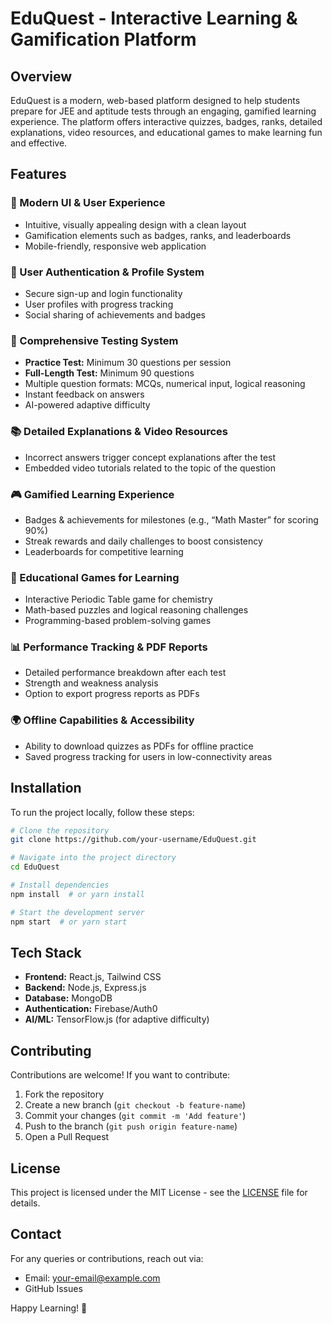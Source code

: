 # EduQuest - Interactive Learning & Gamification Platform

## Overview
EduQuest is a modern, web-based platform designed to help students prepare for JEE and aptitude tests through an engaging, gamified learning experience. The platform offers interactive quizzes, badges, ranks, detailed explanations, video resources, and educational games to make learning fun and effective.

## Features
### 🎨 Modern UI & User Experience
- Intuitive, visually appealing design with a clean layout
- Gamification elements such as badges, ranks, and leaderboards
- Mobile-friendly, responsive web application

### 🔐 User Authentication & Profile System
- Secure sign-up and login functionality
- User profiles with progress tracking
- Social sharing of achievements and badges

### 📝 Comprehensive Testing System
- **Practice Test:** Minimum 30 questions per session
- **Full-Length Test:** Minimum 90 questions
- Multiple question formats: MCQs, numerical input, logical reasoning
- Instant feedback on answers
- AI-powered adaptive difficulty

### 📚 Detailed Explanations & Video Resources
- Incorrect answers trigger concept explanations after the test
- Embedded video tutorials related to the topic of the question

### 🎮 Gamified Learning Experience
- Badges & achievements for milestones (e.g., “Math Master” for scoring 90%)
- Streak rewards and daily challenges to boost consistency
- Leaderboards for competitive learning

### 🧩 Educational Games for Learning
- Interactive Periodic Table game for chemistry
- Math-based puzzles and logical reasoning challenges
- Programming-based problem-solving games

### 📊 Performance Tracking & PDF Reports
- Detailed performance breakdown after each test
- Strength and weakness analysis
- Option to export progress reports as PDFs

### 🌍 Offline Capabilities & Accessibility
- Ability to download quizzes as PDFs for offline practice
- Saved progress tracking for users in low-connectivity areas

## Installation
To run the project locally, follow these steps:

```sh
# Clone the repository
git clone https://github.com/your-username/EduQuest.git

# Navigate into the project directory
cd EduQuest

# Install dependencies
npm install  # or yarn install

# Start the development server
npm start  # or yarn start
```

## Tech Stack
- **Frontend:** React.js, Tailwind CSS
- **Backend:** Node.js, Express.js
- **Database:** MongoDB
- **Authentication:** Firebase/Auth0
- **AI/ML:** TensorFlow.js (for adaptive difficulty)

## Contributing
Contributions are welcome! If you want to contribute:
1. Fork the repository
2. Create a new branch (`git checkout -b feature-name`)
3. Commit your changes (`git commit -m 'Add feature'`)
4. Push to the branch (`git push origin feature-name`)
5. Open a Pull Request

## License
This project is licensed under the MIT License - see the [LICENSE](LICENSE) file for details.

## Contact
For any queries or contributions, reach out via:
- Email: your-email@example.com
- GitHub Issues

Happy Learning! 🚀
